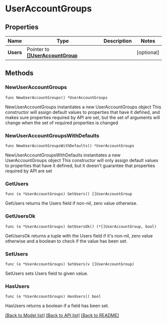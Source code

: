 # UserAccountGroups

## Properties

Name | Type | Description | Notes
------------ | ------------- | ------------- | -------------
**Users** | Pointer to [**[]UserAccountGroup**](UserAccountGroup.md) |  | [optional] 

## Methods

### NewUserAccountGroups

`func NewUserAccountGroups() *UserAccountGroups`

NewUserAccountGroups instantiates a new UserAccountGroups object
This constructor will assign default values to properties that have it defined,
and makes sure properties required by API are set, but the set of arguments
will change when the set of required properties is changed

### NewUserAccountGroupsWithDefaults

`func NewUserAccountGroupsWithDefaults() *UserAccountGroups`

NewUserAccountGroupsWithDefaults instantiates a new UserAccountGroups object
This constructor will only assign default values to properties that have it defined,
but it doesn't guarantee that properties required by API are set

### GetUsers

`func (o *UserAccountGroups) GetUsers() []UserAccountGroup`

GetUsers returns the Users field if non-nil, zero value otherwise.

### GetUsersOk

`func (o *UserAccountGroups) GetUsersOk() (*[]UserAccountGroup, bool)`

GetUsersOk returns a tuple with the Users field if it's non-nil, zero value otherwise
and a boolean to check if the value has been set.

### SetUsers

`func (o *UserAccountGroups) SetUsers(v []UserAccountGroup)`

SetUsers sets Users field to given value.

### HasUsers

`func (o *UserAccountGroups) HasUsers() bool`

HasUsers returns a boolean if a field has been set.


[[Back to Model list]](../README.md#documentation-for-models) [[Back to API list]](../README.md#documentation-for-api-endpoints) [[Back to README]](../README.md)


